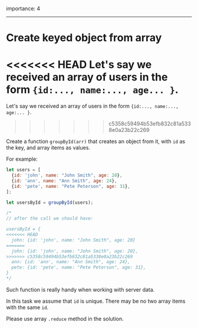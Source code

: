 importance: 4

---

# Create keyed object from array

<<<<<<< HEAD
Let's say we received an array of users in the form `{id:..., name:..., age... }`.
=======
Let's say we received an array of users in the form `{id:..., name:..., age:... }`.
>>>>>>> c5358c59494b53efb832c81a5338e0a23b22c269

Create a function `groupById(arr)` that creates an object from it, with `id` as the key, and array items as values.

For example:

```js
let users = [
  {id: 'john', name: "John Smith", age: 20},
  {id: 'ann', name: "Ann Smith", age: 24},
  {id: 'pete', name: "Pete Peterson", age: 31},
];

let usersById = groupById(users);

/*
// after the call we should have:

usersById = {
<<<<<<< HEAD
  john: {id: 'john', name: "John Smith", age: 20}
=======
  john: {id: 'john', name: "John Smith", age: 20},
>>>>>>> c5358c59494b53efb832c81a5338e0a23b22c269
  ann: {id: 'ann', name: "Ann Smith", age: 24},
  pete: {id: 'pete', name: "Pete Peterson", age: 31},
}
*/
```

Such function is really handy when working with server data.

In this task we assume that `id` is unique. There may be no two array items with the same `id`.

Please use array `.reduce` method in the solution.
